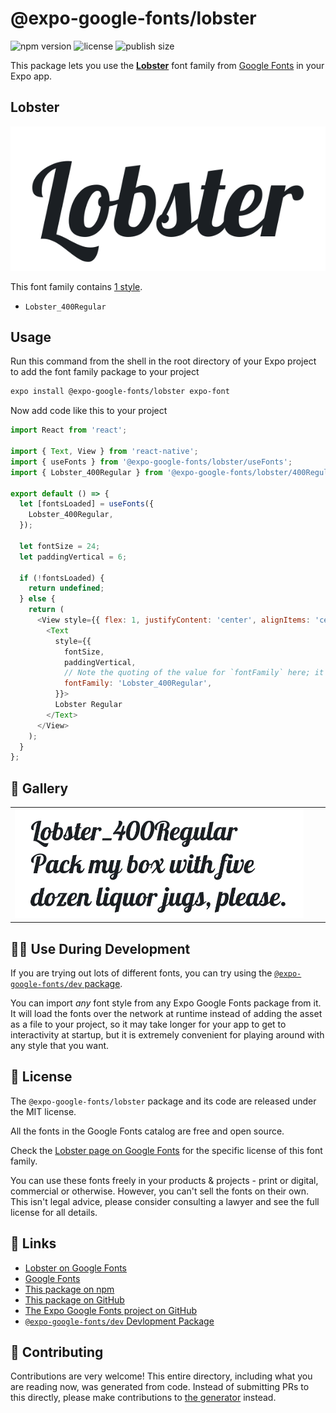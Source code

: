 # @expo-google-fonts/lobster

![npm version](https://flat.badgen.net/npm/v/@expo-google-fonts/lobster)
![license](https://flat.badgen.net/github/license/expo/google-fonts)
![publish size](https://flat.badgen.net/packagephobia/install/@expo-google-fonts/lobster)

This package lets you use the [**Lobster**](https://fonts.google.com/specimen/Lobster) font family from [Google Fonts](https://fonts.google.com/) in your Expo app.

## Lobster

![Lobster](./font-family.png)

This font family contains [1 style](#-gallery).

- `Lobster_400Regular`

## Usage

Run this command from the shell in the root directory of your Expo project to add the font family package to your project
```sh
expo install @expo-google-fonts/lobster expo-font
```

Now add code like this to your project
```js
import React from 'react';

import { Text, View } from 'react-native';
import { useFonts } from '@expo-google-fonts/lobster/useFonts';
import { Lobster_400Regular } from '@expo-google-fonts/lobster/400Regular';

export default () => {
  let [fontsLoaded] = useFonts({
    Lobster_400Regular,
  });

  let fontSize = 24;
  let paddingVertical = 6;

  if (!fontsLoaded) {
    return undefined;
  } else {
    return (
      <View style={{ flex: 1, justifyContent: 'center', alignItems: 'center' }}>
        <Text
          style={{
            fontSize,
            paddingVertical,
            // Note the quoting of the value for `fontFamily` here; it expects a string!
            fontFamily: 'Lobster_400Regular',
          }}>
          Lobster Regular
        </Text>
      </View>
    );
  }
};

```

## 🔡 Gallery


||||
|-|-|-|
|![Lobster_400Regular](./Lobster_400Regular.ttf.png)||||


## 👩‍💻 Use During Development

If you are trying out lots of different fonts, you can try using the [`@expo-google-fonts/dev` package](https://github.com/expo/google-fonts/tree/master/font-packages/dev#readme).

You can import *any* font style from any Expo Google Fonts package from it. It will load the fonts
over the network at runtime instead of adding the asset as a file to your project, so it may take longer
for your app to get to interactivity at startup, but it is extremely convenient
for playing around with any style that you want.

## 📖 License

The `@expo-google-fonts/lobster` package and its code are released under the MIT license.

All the fonts in the Google Fonts catalog are free and open source.

Check the [Lobster page on Google Fonts](https://fonts.google.com/specimen/Lobster) for the specific license of this font family.

You can use these fonts freely in your products & projects - print or digital, commercial or otherwise. However, you can't sell the fonts on their own. This isn't legal advice, please consider consulting a lawyer and see the full license for all details.

## 🔗 Links

- [Lobster on Google Fonts](https://fonts.google.com/specimen/Lobster)
- [Google Fonts](https://fonts.google.com/)
- [This package on npm](https://www.npmjs.com/package/@expo-google-fonts/lobster)
- [This package on GitHub](https://github.com/expo/google-fonts/tree/master/font-packages/lobster)
- [The Expo Google Fonts project on GitHub](https://github.com/expo/google-fonts)
- [`@expo-google-fonts/dev` Devlopment Package](https://github.com/expo/google-fonts/tree/master/font-packages/dev)

## 🤝 Contributing

Contributions are very welcome! This entire directory, including what you are reading now, was generated from code. Instead of submitting PRs to this directly, please make contributions to [the generator](https://github.com/expo/google-fonts/tree/master/packages/generator) instead.
